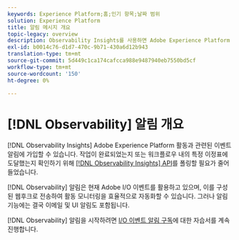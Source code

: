 ```yaml
---
keywords: Experience Platform;홈;인기 항목;날짜 범위
solution: Experience Platform
title: 알림 메시지 개요
topic-legacy: overview
description: Observability Insights를 사용하면 Adobe Experience Platform 활동과 관련된 이벤트 알림에 가입할 수 있습니다. 작업이 완료되었는지 또는 워크플로우 내의 특정 이정표에 도달했는지 확인하기 위해 Observability Insights API를 폴링할 필요가 줄어들었습니다.
exl-id: b0014c76-d1d7-470c-9b71-430a6d12b943
translation-type: tm+mt
source-git-commit: 5d449c1ca174cafcca988e9487940eb7550bd5cf
workflow-type: tm+mt
source-wordcount: '150'
ht-degree: 0%

---
```


# [!DNL Observability] 알림 개요

[!DNL Observability Insights] Adobe Experience Platform 활동과 관련된 이벤트 알림에 가입할 수 있습니다. 작업이 완료되었는지 또는 워크플로우 내의 특정 이정표에 도달했는지 확인하기 위해 [[!DNL Observability Insights] API](../api/overview.md)를 폴링할 필요가 줄어들었습니다.

[!DNL Observability] 알림은 현재 Adobe I/O 이벤트를 활용하고 있으며, 이를 구성된 웹후크로 전송하여 활동 모니터링을 효율적으로 자동화할 수 있습니다. 그러나 알림 기능에는 결국 이메일 및 UI 알림도 포함됩니다.

[!DNL Observability] 알림을 시작하려면 [I/O 이벤트 알림 구독](./subscribe.md)에 대한 자습서를 계속 진행합니다.
